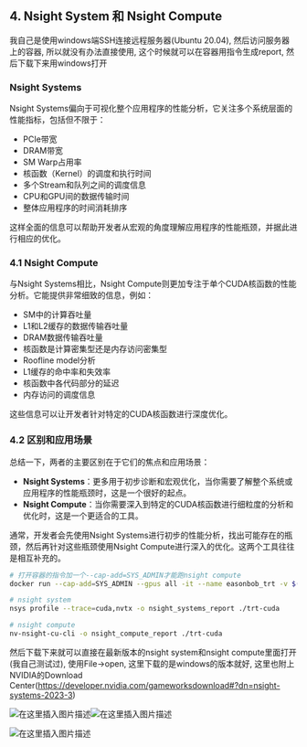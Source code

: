 ## 4. Nsight System 和 Nsight Compute
我自己是使用windows端SSH连接远程服务器(Ubuntu 20.04), 然后访问服务器上的容器, 所以就没有办法直接使用, 这个时候就可以在容器用指令生成report, 然后下载下来用windows打开


### Nsight Systems

Nsight Systems偏向于可视化整个应用程序的性能分析，它关注多个系统层面的性能指标，包括但不限于：

- PCIe带宽
- DRAM带宽
- SM Warp占用率
- 核函数（Kernel）的调度和执行时间
- 多个Stream和队列之间的调度信息
- CPU和GPU间的数据传输时间
- 整体应用程序的时间消耗排序

这样全面的信息可以帮助开发者从宏观的角度理解应用程序的性能瓶颈，并据此进行相应的优化。

### 4.1 Nsight Compute

与Nsight Systems相比，Nsight Compute则更加专注于单个CUDA核函数的性能分析。它能提供非常细致的信息，例如：

- SM中的计算吞吐量
- L1和L2缓存的数据传输吞吐量
- DRAM数据传输吞吐量
- 核函数是计算密集型还是内存访问密集型
- Roofline model分析
- L1缓存的命中率和失效率
- 核函数中各代码部分的延迟
- 内存访问的调度信息

这些信息可以让开发者针对特定的CUDA核函数进行深度优化。

### 4.2 区别和应用场景

总结一下，两者的主要区别在于它们的焦点和应用场景：

- **Nsight Systems**：更多用于初步诊断和宏观优化，当你需要了解整个系统或应用程序的性能瓶颈时，这是一个很好的起点。
- **Nsight Compute**：当你需要深入到特定的CUDA核函数进行细粒度的分析和优化时，这是一个更适合的工具。

通常，开发者会先使用Nsight Systems进行初步的性能分析，找出可能存在的瓶颈，然后再针对这些瓶颈使用Nsight Compute进行深入的优化。这两个工具往往是相互补充的。

```bash
# 打开容器的指令加一个--cap-add=SYS_ADMIN才能跑nsight compute
docker run --cap-add=SYS_ADMIN --gpus all -it --name easonbob_trt -v $(pwd):/app easonbob/my_trt-tensorrt:nsight_system

# nsight system
nsys profile --trace=cuda,nvtx -o nsight_systems_report ./trt-cuda

# nsight compute
nv-nsight-cu-cli -o nsight_compute_report ./trt-cuda
```

然后下载下来就可以直接在最新版本的nsight system和nsight compute里面打开(我自己测试过), 使用File->open, 这里下载的是windows的版本就好, 这里也附上NVIDIA的Download Center(https://developer.nvidia.com/gameworksdownload#?dn=nsight-systems-2023-3)

![在这里插入图片描述](https://img-blog.csdnimg.cn/cee90e5889c54817bd17894edc480f5b.png)![在这里插入图片描述](https://img-blog.csdnimg.cn/c874094278014e828844138ceb3dcd11.png)


![在这里插入图片描述](https://img-blog.csdnimg.cn/3884575cae1f441fa2364eb0fea2ee79.png)